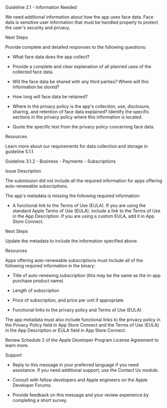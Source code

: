 
Guideline 2.1 - Information Needed


We need additional information about how the app uses face data. Face data is sensitive user information that must be handled properly to protect the user's security and privacy.


Next Steps


Provide complete and detailed responses to the following questions:


- What face data does the app collect?

- Provide a complete and clear explanation of all planned uses of the collected face data.

- Will the face data be shared with any third parties? Where will this information be stored?

- How long will face data be retained?

- Where in the privacy policy is the app's collection, use, disclosure, sharing, and retention of face data explained? Identify the specific sections in the privacy policy where this information is located.

- Quote the specific text from the privacy policy concerning face data.


Resources


Learn more about our requirements for data collection and storage in guideline 5.1.1.


Guideline 3.1.2 - Business - Payments - Subscriptions

Issue Description


The submission did not include all the required information for apps offering auto-renewable subscriptions.


The app's metadata is missing the following required information:


- A functional link to the Terms of Use (EULA). If you are using the standard Apple Terms of Use (EULA), include a link to the Terms of Use in the App Description. If you are using a custom EULA, add it in App Store Connect.


Next Steps


Update the metadata to include the information specified above.


Resources


Apps offering auto-renewable subscriptions must include all of the following required information in the binary:


- Title of auto-renewing subscription (this may be the same as the in-app purchase product name)

- Length of subscription

- Price of subscription, and price per unit if appropriate

- Functional links to the privacy policy and Terms of Use (EULA)


The app metadata must also include functional links to the privacy policy in the Privacy Policy field in App Store Connect and the Terms of Use (EULA) in the App Description or EULA field in App Store Connect.


Review Schedule 2 of the Apple Developer Program License Agreement to learn more.


Support

- Reply to this message in your preferred language if you need assistance. If you need additional support, use the Contact Us module.

- Consult with fellow developers and Apple engineers on the Apple Developer Forums.

- Provide feedback on this message and your review experience by completing a short survey.

